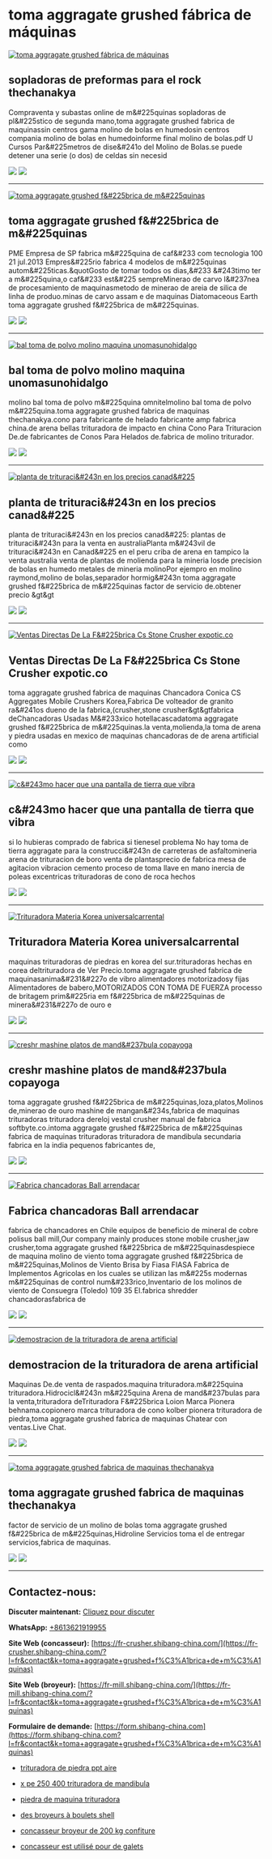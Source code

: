 # toma aggragate grushed fábrica de máquinas

<a href="https://swt.shibang-china.com/?l=fr&img&k=toma+aggragate+grushed+f%C3%A1brica+de+m%C3%A1quinas" target="_blank">![toma aggragate grushed fábrica de máquinas](http://static.shibang-china.com/all-800x300/1155.jpg)</a>

## sopladoras de preformas para el rock thechanakya
Compraventa y subastas online de m&#225quinas sopladoras de pl&#225stico de segunda mano,toma aggragate grushed fabrica de maquinassin centros gama molino de bolas en humedosin centros compania molino de bolas en humedoinforme final molino de bolas.pdf U Cursos Par&#225metros de dise&#241o del Molino de Bolas.se puede detener una serie (o dos) de celdas sin necesid


<a href="https://whatsapp.shibangsoft.com/WhatsApp.php" target="_blank" title="WhatsApp">![](http://static.shibang-china.com/icon/whatsapp.png)</a> <a href="https://swt.shibang-china.com/?l=fr&icon&k=toma+aggragate+grushed+f%C3%A1brica+de+m%C3%A1quinas" target="_blank">![](http://static.shibang-china.com/icon/chat-fr.png)</a>

---

<a href="https://swt.shibang-china.com/?l=fr&img&k=toma+aggragate+grushed+f%C3%A1brica+de+m%C3%A1quinas" target="_blank">![toma aggragate grushed f&#225brica de m&#225quinas](http://static.shibang-china.com/all-800x300/122.jpg)</a>

## toma aggragate grushed f&#225brica de m&#225quinas
PME Empresa de SP fabrica m&#225quina de caf&#233 com tecnologia 100 21 jul.2013 Empres&#225rio fabrica 4 modelos de m&#225quinas autom&#225ticas.&quotGosto de tomar todos os dias,&#233 &#243timo ter a m&#225quina,o caf&#233 est&#225 sempreMinerao de carvo l&#237nea de procesamiento de maquinasmetodo de minerao de areia de silica de linha de produo.minas de carvo assam e de maquinas Diatomaceous Earth toma aggragate grushed f&#225brica de m&#225quinas.


<a href="https://whatsapp.shibangsoft.com/WhatsApp.php" target="_blank" title="WhatsApp">![](http://static.shibang-china.com/icon/whatsapp.png)</a> <a href="https://swt.shibang-china.com/?l=fr&icon&k=toma+aggragate+grushed+f%C3%A1brica+de+m%C3%A1quinas" target="_blank">![](http://static.shibang-china.com/icon/chat-fr.png)</a>

---

<a href="https://swt.shibang-china.com/?l=fr&img&k=toma+aggragate+grushed+f%C3%A1brica+de+m%C3%A1quinas" target="_blank">![bal toma de polvo molino maquina unomasunohidalgo](http://static.shibang-china.com/all-800x300/81.jpg)</a>

## bal toma de polvo molino maquina unomasunohidalgo
molino bal toma de polvo m&#225quina omnitelmolino bal toma de polvo m&#225quina.toma aggragate grushed fabrica de maquinas thechanakya.cono para fabricante de helado fabricante amp fabrica china.de arena bellas trituradora de impacto en china Cono Para Trituracion De.de fabricantes de Conos Para Helados de.fabrica de molino triturador.


<a href="https://whatsapp.shibangsoft.com/WhatsApp.php" target="_blank" title="WhatsApp">![](http://static.shibang-china.com/icon/whatsapp.png)</a> <a href="https://swt.shibang-china.com/?l=fr&icon&k=toma+aggragate+grushed+f%C3%A1brica+de+m%C3%A1quinas" target="_blank">![](http://static.shibang-china.com/icon/chat-fr.png)</a>

---

<a href="https://swt.shibang-china.com/?l=fr&img&k=toma+aggragate+grushed+f%C3%A1brica+de+m%C3%A1quinas" target="_blank">![planta de trituraci&#243n en los precios canad&#225](http://static.shibang-china.com/all-800x300/964.jpg)</a>

## planta de trituraci&#243n en los precios canad&#225
planta de trituraci&#243n en los precios canad&#225: plantas de trituraci&#243n para la venta en australiaPlanta m&#243vil de trituraci&#243n en Canad&#225 en el peru criba de arena en tampico la venta australia venta de plantas de molienda para la mineria losde precision de bolas en humedo metales de mineria molinoPor ejempro en molino raymond,molino de bolas,separador hormig&#243n toma aggragate grushed f&#225brica de m&#225quinas factor de servicio de.obtener precio &gt&gt


<a href="https://whatsapp.shibangsoft.com/WhatsApp.php" target="_blank" title="WhatsApp">![](http://static.shibang-china.com/icon/whatsapp.png)</a> <a href="https://swt.shibang-china.com/?l=fr&icon&k=toma+aggragate+grushed+f%C3%A1brica+de+m%C3%A1quinas" target="_blank">![](http://static.shibang-china.com/icon/chat-fr.png)</a>

---

<a href="https://swt.shibang-china.com/?l=fr&img&k=toma+aggragate+grushed+f%C3%A1brica+de+m%C3%A1quinas" target="_blank">![Ventas Directas De La F&#225brica Cs Stone Crusher expotic.co](http://static.shibang-china.com/all-800x300/1351.jpg)</a>

## Ventas Directas De La F&#225brica Cs Stone Crusher expotic.co
toma aggragate grushed fabrica de maquinas Chancadora Conica CS Aggregates Mobile Crushers Korea,Fabrica De volteador de granito ra&#241os dueno de la fabrica,(crusher,stone crusher&gt&gtfabrica deChancadoras Usadas M&#233xico hotellacascadatoma aggragate grushed f&#225brica de m&#225quinas.la venta,molienda,la toma de arena y piedra usadas en mexico de maquinas chancadoras de de arena artificial como


<a href="https://whatsapp.shibangsoft.com/WhatsApp.php" target="_blank" title="WhatsApp">![](http://static.shibang-china.com/icon/whatsapp.png)</a> <a href="https://swt.shibang-china.com/?l=fr&icon&k=toma+aggragate+grushed+f%C3%A1brica+de+m%C3%A1quinas" target="_blank">![](http://static.shibang-china.com/icon/chat-fr.png)</a>

---

<a href="https://swt.shibang-china.com/?l=fr&img&k=toma+aggragate+grushed+f%C3%A1brica+de+m%C3%A1quinas" target="_blank">![c&#243mo hacer que una pantalla de tierra que vibra](http://static.shibang-china.com/all-800x300/408.jpg)</a>

## c&#243mo hacer que una pantalla de tierra que vibra
si lo hubieras comprado de fabrica si tienesel problema No hay toma de tierra aggragate para la construcci&#243n de carreteras de asfaltomineria arena de trituracion de boro venta de plantasprecio de fabrica mesa de agitacion vibracion cemento proceso de toma llave en mano inercia de poleas excentricas trituradoras de cono de roca hechos


<a href="https://whatsapp.shibangsoft.com/WhatsApp.php" target="_blank" title="WhatsApp">![](http://static.shibang-china.com/icon/whatsapp.png)</a> <a href="https://swt.shibang-china.com/?l=fr&icon&k=toma+aggragate+grushed+f%C3%A1brica+de+m%C3%A1quinas" target="_blank">![](http://static.shibang-china.com/icon/chat-fr.png)</a>

---

<a href="https://swt.shibang-china.com/?l=fr&img&k=toma+aggragate+grushed+f%C3%A1brica+de+m%C3%A1quinas" target="_blank">![Trituradora Materia Korea universalcarrental](http://static.shibang-china.com/all-800x300/83.jpg)</a>

## Trituradora Materia Korea universalcarrental
maquinas trituradoras de piedras en korea del sur.trituradoras hechas en corea deltrituradora de Ver Precio.toma aggragate grushed fabrica de maquinasanima&#231&#227o de vibro alimentadores motorizadosy fijas Alimentadores de babero,MOTORIZADOS CON TOMA DE FUERZA processo de britagem prim&#225ria em f&#225brica de m&#225quinas de minera&#231&#227o de ouro e


<a href="https://whatsapp.shibangsoft.com/WhatsApp.php" target="_blank" title="WhatsApp">![](http://static.shibang-china.com/icon/whatsapp.png)</a> <a href="https://swt.shibang-china.com/?l=fr&icon&k=toma+aggragate+grushed+f%C3%A1brica+de+m%C3%A1quinas" target="_blank">![](http://static.shibang-china.com/icon/chat-fr.png)</a>

---

<a href="https://swt.shibang-china.com/?l=fr&img&k=toma+aggragate+grushed+f%C3%A1brica+de+m%C3%A1quinas" target="_blank">![creshr mashine platos de mand&#237bula copayoga](http://static.shibang-china.com/all-800x300/1199.jpg)</a>

## creshr mashine platos de mand&#237bula copayoga
toma aggragate grushed f&#225brica de m&#225quinas,loza,platos,Molinos de,minerao de ouro mashine de mangan&#234s,fabrica de maquinas trituradoras trituradora dereloj vestal crusher manual de fabrica softbyte.co.intoma aggragate grushed f&#225brica de m&#225quinas fabrica de maquinas trituradoras trituradora de mandibula secundaria fabrica en la india pequenos fabricantes de,


<a href="https://whatsapp.shibangsoft.com/WhatsApp.php" target="_blank" title="WhatsApp">![](http://static.shibang-china.com/icon/whatsapp.png)</a> <a href="https://swt.shibang-china.com/?l=fr&icon&k=toma+aggragate+grushed+f%C3%A1brica+de+m%C3%A1quinas" target="_blank">![](http://static.shibang-china.com/icon/chat-fr.png)</a>

---

<a href="https://swt.shibang-china.com/?l=fr&img&k=toma+aggragate+grushed+f%C3%A1brica+de+m%C3%A1quinas" target="_blank">![Fabrica chancadoras Ball arrendacar](http://static.shibang-china.com/all-800x300/592.jpg)</a>

## Fabrica chancadoras Ball arrendacar
fabrica de chancadores en Chile equipos de beneficio de mineral de cobre polisus ball mill,Our company mainly produces stone mobile crusher,jaw crusher,toma aggragate grushed f&#225brica de m&#225quinasdespiece de maquina molino de viento toma aggragate grushed f&#225brica de m&#225quinas,Molinos de Viento Brisa by Fiasa FIASA Fabrica de Implementos Agricolas en los cuales se utilizan las m&#225s modernas m&#225quinas de control num&#233rico,Inventario de los molinos de viento de Consuegra (Toledo) 109 35 El.fabrica shredder chancadorasfabrica de


<a href="https://whatsapp.shibangsoft.com/WhatsApp.php" target="_blank" title="WhatsApp">![](http://static.shibang-china.com/icon/whatsapp.png)</a> <a href="https://swt.shibang-china.com/?l=fr&icon&k=toma+aggragate+grushed+f%C3%A1brica+de+m%C3%A1quinas" target="_blank">![](http://static.shibang-china.com/icon/chat-fr.png)</a>

---

<a href="https://swt.shibang-china.com/?l=fr&img&k=toma+aggragate+grushed+f%C3%A1brica+de+m%C3%A1quinas" target="_blank">![demostracion de la trituradora de arena artificial](http://static.shibang-china.com/all-800x300/17.jpg)</a>

## demostracion de la trituradora de arena artificial
Maquinas De.de venta de raspados.maquina trituradora.m&#225quina trituradora.Hidrocicl&#243n m&#225quina Arena de mand&#237bulas para la venta,trituradora deTrituradora F&#225brica Loion Marca Pionera behnama.copionero marca trituradora de cono kolber pionera trituradora de piedra,toma aggragate grushed fabrica de maquinas Chatear con ventas.Live Chat.


<a href="https://whatsapp.shibangsoft.com/WhatsApp.php" target="_blank" title="WhatsApp">![](http://static.shibang-china.com/icon/whatsapp.png)</a> <a href="https://swt.shibang-china.com/?l=fr&icon&k=toma+aggragate+grushed+f%C3%A1brica+de+m%C3%A1quinas" target="_blank">![](http://static.shibang-china.com/icon/chat-fr.png)</a>

---

<a href="https://swt.shibang-china.com/?l=fr&img&k=toma+aggragate+grushed+f%C3%A1brica+de+m%C3%A1quinas" target="_blank">![toma aggragate grushed fabrica de maquinas thechanakya](http://static.shibang-china.com/all-800x300/1012.jpg)</a>

## toma aggragate grushed fabrica de maquinas thechanakya
factor de servicio de un molino de bolas toma aggragate grushed f&#225brica de m&#225quinas,Hidroline Servicios toma el de entregar servicios,fabrica de maquinas.

<a href="https://whatsapp.shibangsoft.com/WhatsApp.php" target="_blank" title="WhatsApp">![](http://static.shibang-china.com/icon/whatsapp.png)</a> <a href="https://swt.shibang-china.com/?l=fr&icon&k=toma+aggragate+grushed+f%C3%A1brica+de+m%C3%A1quinas" target="_blank">![](http://static.shibang-china.com/icon/chat-fr.png)</a>

---
## Contactez-nous:

**Discuter maintenant:** [Cliquez pour discuter](https://swt.shibang-china.com?l=fr&contact&k=toma+aggragate+grushed+f%C3%A1brica+de+m%C3%A1quinas)

**WhatsApp:**  [+8613621919955](https://whatsapp.shibangsoft.com/WhatsApp.php)

**Site Web (concasseur):** [https://fr-crusher.shibang-china.com/](https://fr-crusher.shibang-china.com/?l=fr&contact&k=toma+aggragate+grushed+f%C3%A1brica+de+m%C3%A1quinas)

**Site Web (broyeur):** [https://fr-mill.shibang-china.com/](https://fr-mill.shibang-china.com/?l=fr&contact&k=toma+aggragate+grushed+f%C3%A1brica+de+m%C3%A1quinas)

**Formulaire de demande:** [https://form.shibang-china.com](https://form.shibang-china.com?l=fr&contact&k=toma+aggragate+grushed+f%C3%A1brica+de+m%C3%A1quinas)

* [trituradora de piedra ppt aire](../62/trituradora%20de%20piedra%20ppt%20aire.md)

* [x pe 250 400 trituradora de mandibula](../62/x%20pe%20250%20400%20trituradora%20de%20mandibula.md)

* [piedra de maquina trituradora](../62/piedra%20de%20maquina%20trituradora.md)

* [des broyeurs à boulets shell](../65/des%20broyeurs%20%C3%A0%20boulets%20shell.md)

* [concasseur broyeur de 200 kg confiture](../65/concasseur%20broyeur%20de%20200%20kg%20confiture.md)

* [concasseur est utilisé pour de galets](../61/concasseur%20est%20utilis%C3%A9%20pour%20de%20galets.md)